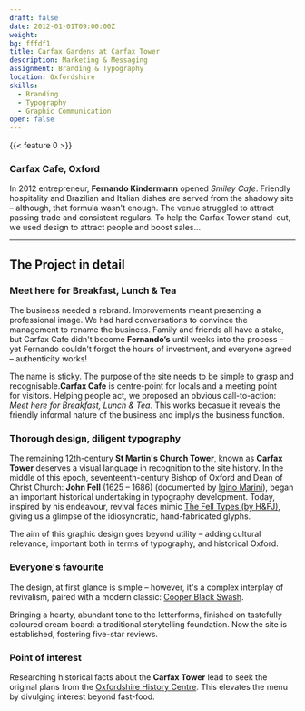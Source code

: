 ```yaml
---
draft: false
date: 2012-01-01T09:00:00Z
weight:
bg: fffdf1
title: Carfax Gardens at Carfax Tower
description: Marketing & Messaging
assignment: Branding & Typography
location: Oxfordshire
skills:
  - Branding
  - Typography
  - Graphic Communication
open: false
---
```

{{< feature 0 >}}
### Carfax Cafe, Oxford

In 2012 entrepreneur, **Fernando Kindermann** opened _Smiley&nbsp;Cafe_. Friendly hospitality and Brazilian and Italian dishes are served from the shadowy site – although, that formula wasn't enough. The venue struggled to attract passing trade and consistent regulars. To help the Carfax Tower  stand-out, we used design to attract people and boost&nbsp;sales…

<!--### Preview
    <a ondragstart="return false" style="visibility:hidden;" class="btn portfolioVisibility" data-selector=".cell02" onclick="static();document.getElementById('togglebox').checked = true;">Logo</a> <a ondragstart="return false" style="visibility:hidden;" class="btn portfolioVisibility" data-selector=".cell14" onclick="static();document.getElementById('togglebox').checked = true;">Menu exterior</a> <a ondragstart="return false" style="visibility:hidden;" class="btn portfolioVisibility" data-selector=".cell13" onclick="static();document.getElementById('togglebox').checked = true;">Menu interior</a>
-->

<!--### Visit-->
<!--my link-->

* * *

## The Project in detail

<!--
### UX and code
### Branding and Graphic Communication
-->

### Meet here for Breakfast, Lunch & Tea

The business needed a rebrand. Improvements meant presenting a professional image. We had hard conversations to convince the management to rename the business. Family and friends all have a stake, but Carfax Cafe didn't become **Fernando’s** until weeks into the process – yet Fernando couldn't forgot the hours of investment, and everyone agreed – authenticity works!

The name is sticky. The purpose of the site needs to be simple to grasp <!--for visitors with limited English-->and recognisable.**Carfax&nbsp;Cafe** is centre-point for locals and a meeting point for&nbsp;visitors. Helping people act, we proposed an obvious call-to-action:<!-- was designed into the strap-line --> _Meet here for Breakfast, Lunch & Tea_. This works becasue it reveals the friendly informal nature of the business and implys the business&nbsp;function.

<!-- This is a fast food meetup for passers&nbsp;by. -->

### Thorough design, diligent typography

The remaining 12th-century **St Martin's Church Tower**, known as **Carfax Tower** deserves a visual language in recognition to the site history. In the middle of this epoch, seventeenth-century Bishop of Oxford and Dean of Christ Church: **John Fell** (1625 – 1686) (documented by [Igino Marini](https://iginomarini.com/fell/history/)), began an important historical undertaking in typography development. Today, inspired by his endeavour, revival faces mimic [The Fell Types (by H&FJ)](https://www.typography.com/fonts/historical-allsorts/inside/fell-types/), giving us a glimpse of the idiosyncratic, hand-fabricated glyphs.

The aim of this graphic design goes beyond utility – adding cultural relevance, important both in terms of typography, and historical&nbsp;Oxford.

### Everyone's favourite

The design, at first glance is simple – however, it's a complex interplay of revivalism, paired with a modern classic: [Cooper&nbsp;Black Swash](https://fontsinuse.com/typefaces/7357/cooper-black).

Bringing a hearty, abundant tone to the letterforms, finished on tastefully coloured cream board: a traditional storytelling foundation. Now the site is established, fostering five-star&nbsp;reviews.

### Point of interest

Researching historical facts about the **Carfax Tower** lead to seek the original plans from the [Oxfordshire History Centre](https://goo.gl/maps/acjE8RS4M4U2). This elevates the menu by divulging interest beyond&nbsp;fast-food.
